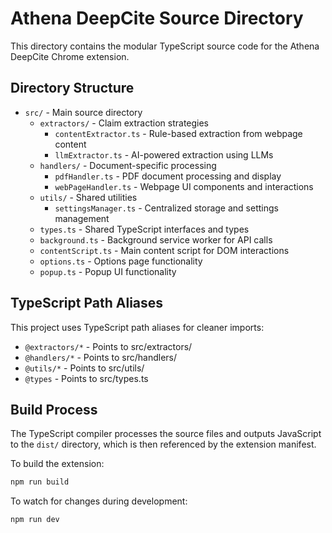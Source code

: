 # Athena DeepCite Source Directory

This directory contains the modular TypeScript source code for the Athena DeepCite Chrome extension.

## Directory Structure

- `src/` - Main source directory
  - `extractors/` - Claim extraction strategies
    - `contentExtractor.ts` - Rule-based extraction from webpage content
    - `llmExtractor.ts` - AI-powered extraction using LLMs
  - `handlers/` - Document-specific processing
    - `pdfHandler.ts` - PDF document processing and display
    - `webPageHandler.ts` - Webpage UI components and interactions
  - `utils/` - Shared utilities
    - `settingsManager.ts` - Centralized storage and settings management
  - `types.ts` - Shared TypeScript interfaces and types
  - `background.ts` - Background service worker for API calls
  - `contentScript.ts` - Main content script for DOM interactions
  - `options.ts` - Options page functionality
  - `popup.ts` - Popup UI functionality

## TypeScript Path Aliases

This project uses TypeScript path aliases for cleaner imports:

- `@extractors/*` - Points to src/extractors/
- `@handlers/*` - Points to src/handlers/
- `@utils/*` - Points to src/utils/
- `@types` - Points to src/types.ts

## Build Process

The TypeScript compiler processes the source files and outputs JavaScript to the `dist/` directory, which is then referenced by the extension manifest.

To build the extension:

```bash
npm run build
```

To watch for changes during development:

```bash
npm run dev
```